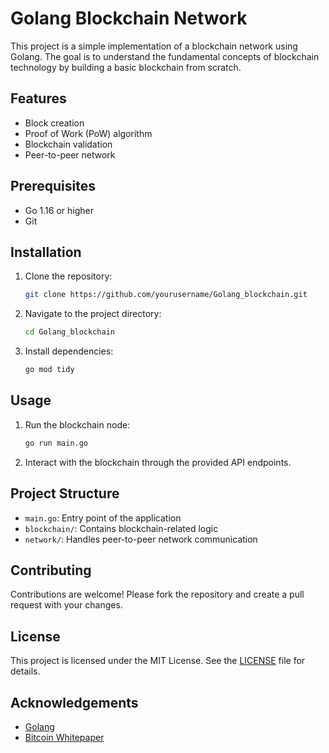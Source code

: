 # Golang Blockchain Network

This project is a simple implementation of a blockchain network using Golang. The goal is to understand the fundamental concepts of blockchain technology by building a basic blockchain from scratch.

## Features

- Block creation
- Proof of Work (PoW) algorithm
- Blockchain validation
- Peer-to-peer network

## Prerequisites

- Go 1.16 or higher
- Git

## Installation

1. Clone the repository:
    ```sh
    git clone https://github.com/yourusername/Golang_blockchain.git
    ```
2. Navigate to the project directory:
    ```sh
    cd Golang_blockchain
    ```
3. Install dependencies:
    ```sh
    go mod tidy
    ```

## Usage

1. Run the blockchain node:
    ```sh
    go run main.go
    ```
2. Interact with the blockchain through the provided API endpoints.

## Project Structure

- `main.go`: Entry point of the application
- `blockchain/`: Contains blockchain-related logic
- `network/`: Handles peer-to-peer network communication

## Contributing

Contributions are welcome! Please fork the repository and create a pull request with your changes.

## License

This project is licensed under the MIT License. See the [LICENSE](LICENSE) file for details.

## Acknowledgements

- [Golang](https://golang.org/)
- [Bitcoin Whitepaper](https://bitcoin.org/bitcoin.pdf)
